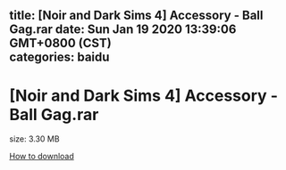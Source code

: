 
title: [Noir and Dark Sims 4] Accessory - Ball Gag.rar
date: Sun Jan 19 2020 13:39:06 GMT+0800 (CST)    
categories: baidu
---

# [Noir and Dark Sims 4] Accessory - Ball Gag.rar
size: 3.30 MB
 
 

[How to download](https://bpcam.bemobtrk.com/go/2ceec3aa-1ca2-46d6-b9ff-aaa5c184517c?jno=766)